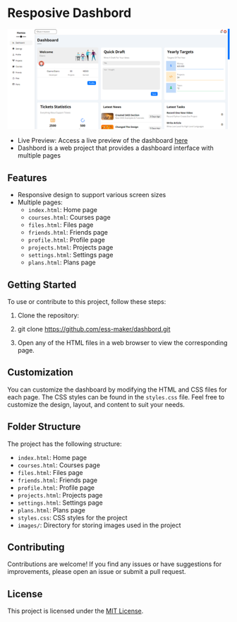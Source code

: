 # Resposive Dashbord
![dashbord Page Preview](/imges/Picture.png)
- Live Preview: Access a live preview of the dashboard [here](https://ess-maker.github.io/dashbord/)
- Dashbord is a web project that provides a dashboard interface with multiple pages

## Features

- Responsive design to support various screen sizes
- Multiple pages:
  - `index.html`: Home page
  - `courses.html`: Courses page
  - `files.html`: Files page
  - `friends.html`: Friends page
  - `profile.html`: Profile page
  - `projects.html`: Projects page
  - `settings.html`: Settings page
  - `plans.html`: Plans page

## Getting Started

To use or contribute to this project, follow these steps:

1. Clone the repository:
2. git clone https://github.com/ess-maker/dashbord.git

2. Open any of the HTML files in a web browser to view the corresponding page.

## Customization

You can customize the dashboard by modifying the HTML and CSS files for each page. The CSS styles can be found in the `styles.css` file. Feel free to customize the design, layout, and content to suit your needs.

## Folder Structure

The project has the following structure:

- `index.html`: Home page
- `courses.html`: Courses page
- `files.html`: Files page
- `friends.html`: Friends page
- `profile.html`: Profile page
- `projects.html`: Projects page
- `settings.html`: Settings page
- `plans.html`: Plans page
- `styles.css`: CSS styles for the project
- `images/`: Directory for storing images used in the project

## Contributing

Contributions are welcome! If you find any issues or have suggestions for improvements, please open an issue or submit a pull request.

## License

This project is licensed under the [MIT License](LICENSE).
